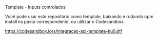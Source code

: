 Template - Inputs controlados

Você pode usar este repositório como template, baixando e rodando npm install na pasta correspondente, ou utilizar o Codesandbox.

https://codesandbox.io/s/integracao-api-template-ku0uhf
